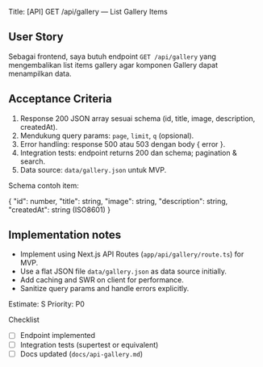 <!-- Copied/adapted from docs/api-gallery.md: GET /api/gallery story for analyst -->
Title: [API] GET /api/gallery — List Gallery Items

User Story
----------
Sebagai frontend, saya butuh endpoint `GET /api/gallery` yang mengembalikan list items gallery agar komponen Gallery dapat menampilkan data.

Acceptance Criteria
-------------------
1. Response 200 JSON array sesuai schema (id, title, image, description, createdAt).
2. Mendukung query params: `page`, `limit`, `q` (opsional).
3. Error handling: response 500 atau 503 dengan body { error }.
4. Integration tests: endpoint returns 200 dan schema; pagination & search.
5. Data source: `data/gallery.json` untuk MVP.

Schema contoh item:

{
  "id": number,
  "title": string,
  "image": string,
  "description": string,
  "createdAt": string (ISO8601)
}

Implementation notes
--------------------
- Implement using Next.js API Routes (`app/api/gallery/route.ts`) for MVP.
- Use a flat JSON file `data/gallery.json` as data source initially.
- Add caching and SWR on client for performance.
- Sanitize query params and handle errors explicitly.

Estimate: S
Priority: P0

Checklist
- [ ] Endpoint implemented
- [ ] Integration tests (supertest or equivalent)
- [ ] Docs updated (`docs/api-gallery.md`)
